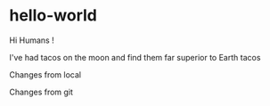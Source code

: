 # hello-world
 
 Hi Humans !
 
 I've had tacos on the moon and find them far superior to Earth tacos

 Changes from local
 
 Changes from git

